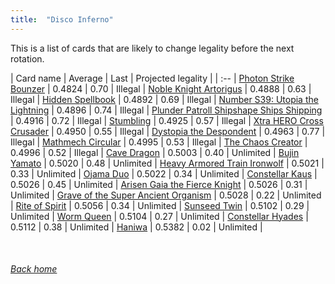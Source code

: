 ```yaml
---
title:  "Disco Inferno"
---
```


This is a list of cards that are likely to change legality before the next rotation.

| Card name | Average | Last | Projected legality |
| :-- |
[Photon Strike Bounzer](https://db.ygoprodeck.com/card/?search=Photon%20Strike%20Bounzer) | 0.4824 | 0.70 | Illegal |
[Noble Knight Artorigus](https://db.ygoprodeck.com/card/?search=Noble%20Knight%20Artorigus) | 0.4888 | 0.63 | Illegal |
[Hidden Spellbook](https://db.ygoprodeck.com/card/?search=Hidden%20Spellbook) | 0.4892 | 0.69 | Illegal |
[Number S39: Utopia the Lightning](https://db.ygoprodeck.com/card/?search=Number%20S39:%20Utopia%20the%20Lightning) | 0.4896 | 0.74 | Illegal |
[Plunder Patroll Shipshape Ships Shipping](https://db.ygoprodeck.com/card/?search=Plunder%20Patroll%20Shipshape%20Ships%20Shipping) | 0.4916 | 0.72 | Illegal |
[Stumbling](https://db.ygoprodeck.com/card/?search=Stumbling) | 0.4925 | 0.57 | Illegal |
[Xtra HERO Cross Crusader](https://db.ygoprodeck.com/card/?search=Xtra%20HERO%20Cross%20Crusader) | 0.4950 | 0.55 | Illegal |
[Dystopia the Despondent](https://db.ygoprodeck.com/card/?search=Dystopia%20the%20Despondent) | 0.4963 | 0.77 | Illegal |
[Mathmech Circular](https://db.ygoprodeck.com/card/?search=Mathmech%20Circular) | 0.4995 | 0.53 | Illegal |
[The Chaos Creator](https://db.ygoprodeck.com/card/?search=The%20Chaos%20Creator) | 0.4996 | 0.52 | Illegal |
[Cave Dragon](https://db.ygoprodeck.com/card/?search=Cave%20Dragon) | 0.5003 | 0.40 | Unlimited |
[Bujin Yamato](https://db.ygoprodeck.com/card/?search=Bujin%20Yamato) | 0.5020 | 0.48 | Unlimited |
[Heavy Armored Train Ironwolf](https://db.ygoprodeck.com/card/?search=Heavy%20Armored%20Train%20Ironwolf) | 0.5021 | 0.33 | Unlimited |
[Ojama Duo](https://db.ygoprodeck.com/card/?search=Ojama%20Duo) | 0.5022 | 0.34 | Unlimited |
[Constellar Kaus](https://db.ygoprodeck.com/card/?search=Constellar%20Kaus) | 0.5026 | 0.45 | Unlimited |
[Arisen Gaia the Fierce Knight](https://db.ygoprodeck.com/card/?search=Arisen%20Gaia%20the%20Fierce%20Knight) | 0.5026 | 0.31 | Unlimited |
[Grave of the Super Ancient Organism](https://db.ygoprodeck.com/card/?search=Grave%20of%20the%20Super%20Ancient%20Organism) | 0.5028 | 0.22 | Unlimited |
[Rite of Spirit](https://db.ygoprodeck.com/card/?search=Rite%20of%20Spirit) | 0.5056 | 0.34 | Unlimited |
[Sunseed Twin](https://db.ygoprodeck.com/card/?search=Sunseed%20Twin) | 0.5102 | 0.29 | Unlimited |
[Worm Queen](https://db.ygoprodeck.com/card/?search=Worm%20Queen) | 0.5104 | 0.27 | Unlimited |
[Constellar Hyades](https://db.ygoprodeck.com/card/?search=Constellar%20Hyades) | 0.5112 | 0.38 | Unlimited |
[Haniwa](https://db.ygoprodeck.com/card/?search=Haniwa) | 0.5382 | 0.02 | Unlimited |

<br>

###### [Back home](index)